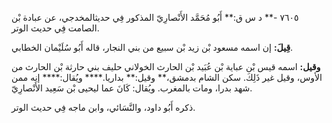 ٧٦٠٥ -** د س ق:** أَبُو مُحَمَّد الأَنْصارِيّ المذكور فِي حديثالمخدجي، عن عبادة بْن الصامت فِي حديث الوتر.

**قِيلَ:** إن اسمه مسعود بْن زيد بْن سبيع من بني النجار، قاله أَبُو سُلَيْمان الخطابي.

**وقيل:** اسمه قيس بْن عباية بْن عُبَيد بْن الحارث الخولاني حليف بني حارثة بْن الحارث من الأوس، وقيل غير ذَلِكَ. سكن الشام بدمشق،** وقيل:** بداريا.**** ويُقال:**** إنه ممن شهد بدرا، ومات بالمغرب. ويُقال: كَانَ عما ليحيى بْن سَعِيد الأَنْصارِيّ.

ذكره أَبُو داود، والنَّسَائي، وابن ماجه فِي حديث الوتر.